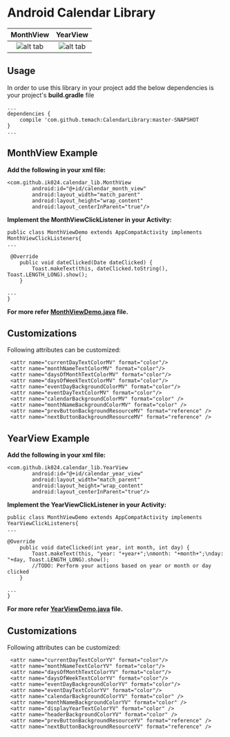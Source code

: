 # Android Calendar Library
MonthView           |  YearView
:-------------------------:|:-------------------------:
![alt tab](https://cloud.githubusercontent.com/assets/4861930/15537040/ee3cfa7a-2291-11e6-99b5-bc48bc7db484.png)  |  ![alt tab](https://cloud.githubusercontent.com/assets/4861930/15888021/e055587a-2d82-11e6-9329-4da8b8d8dad8.png)

## Usage

In order to use this library in your project add the below dependencies is your project's
 **build.gradle** file

```
...
dependencies {
    compile 'com.github.temach:CalendarLibrary:master-SNAPSHOT
}
...
```

## MonthView Example

**Add the following in your xml file:**
```
<com.github.ik024.calendar_lib.MonthView 
        android:id="@+id/calendar_month_view"
        android:layout_width="match_parent"
        android:layout_height="wrap_content"
        android:layout_centerInParent="true"/>
```

**Implement the MonthViewClickListener in your Activity:**

```
public class MonthViewDemo extends AppCompatActivity implements MonthViewClickListeners{
...

 @Override
    public void dateClicked(Date dateClicked) {
        Toast.makeText(this, dateClicked.toString(), Toast.LENGTH_LONG).show();
    }
    
...    
}
```

**For more refer __[MonthViewDemo.java](https://github.com/ik024/CalendarLibrary/blob/master/app/src/main/java/com/github/ik024/MonthViewDemo.java)__ file.**

## Customizations

Following attributes can be customized:

```
 <attr name="currentDayTextColorMV" format="color"/>
 <attr name="monthNameTextColorMV" format="color"/>
 <attr name="daysOfMonthTextColorMV" format="color"/>
 <attr name="daysOfWeekTextColorMV" format="color"/>
 <attr name="eventDayBackgroundColorMV" format="color"/>
 <attr name="eventDayTextColorMV" format="color"/>
 <attr name="calendarBackgroundColorMV" format="color" />
 <attr name="monthNameBackgroundColorMV" format="color" />
 <attr name="prevButtonBackgroundResourceMV" format="reference" />
 <attr name="nextButtonBackgroundResourceMV" format="reference" />
```

## YearView Example

**Add the following in your xml file:**

```
<com.github.ik024.calendar_lib.YearView 
        android:id="@+id/calendar_year_view"
        android:layout_width="match_parent"
        android:layout_height="wrap_content"
        android:layout_centerInParent="true"/>
```

**Implement the YearViewClickListener in your Activity:**
```
public class MonthViewDemo extends AppCompatActivity implements YearViewClickListeners{
...

@Override
    public void dateClicked(int year, int month, int day) {
        Toast.makeText(this, "year: "+year+";\nmonth: "+month+";\nday: "+day, Toast.LENGTH_LONG).show();
        //TODO: Perform your actions based on year or month or day clicked
    }
    
...    
}
```

**For more refer __[YearViewDemo.java](https://github.com/ik024/CalendarLibrary/blob/master/app/src/main/java/com/github/ik024/YearViewDemo.java)__ file.**

## Customizations

Following attributes can be customized:

```
 <attr name="currentDayTextColorYV" format="color"/>
 <attr name="monthNameTextColorYV" format="color"/>
 <attr name="daysOfMonthTextColorYV" format="color"/>
 <attr name="daysOfWeekTextColorYV" format="color"/>
 <attr name="eventDayBackgroundColorYV" format="color"/>
 <attr name="eventDayTextColorYV" format="color"/>
 <attr name="calendarBackgroundColorYV" format="color" />
 <attr name="monthNameBackgroundColorYV" format="color" />
 <attr name="displayYearTextColorYV" format="color" />
 <attr name="headerBackgroundColorYV" format="color" />
 <attr name="prevButtonBackgroundResourceYV" format="reference" />
 <attr name="nextButtonBackgroundResourceYV" format="reference" />
```
